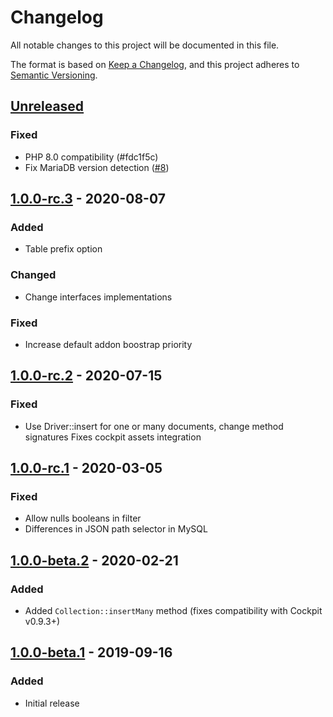 # Changelog
All notable changes to this project will be documented in this file.

The format is based on [Keep a Changelog](https://keepachangelog.com/en/1.0.0/),
and this project adheres to [Semantic Versioning](https://semver.org/spec/v2.0.0.html).

## [Unreleased]
### Fixed
- PHP 8.0 compatibility (#fdc1f5c)
- Fix MariaDB version detection ([#8](https://github.com/piotr-cz/cockpit-sql-driver/pull/8))

## [1.0.0-rc.3] - 2020-08-07
### Added
- Table prefix option

### Changed
- Change interfaces implementations

### Fixed
- Increase default addon boostrap priority

## [1.0.0-rc.2] - 2020-07-15
### Fixed
- Use Driver::insert for one or many documents, change method signatures
  Fixes cockpit assets integration

## [1.0.0-rc.1] - 2020-03-05
### Fixed
- Allow nulls booleans in filter
- Differences in JSON path selector in MySQL

## [1.0.0-beta.2] - 2020-02-21
### Added
- Added `Collection::insertMany` method (fixes compatibility with Cockpit v0.9.3+)

## [1.0.0-beta.1] - 2019-09-16
### Added
- Initial release

[Unreleased]: https://github.com/piotr-cz/cockpit-sql-driver/compare/v1.0.0-rc.3...HEAD
[1.0.0-rc.3]: https://github.com/piotr-cz/cockpit-sql-driver/compare/v1.0.0-rc.2...v1.0.0-rc.3
[1.0.0-rc.2]: https://github.com/piotr-cz/cockpit-sql-driver/compare/v1.0.0-rc.1...v1.0.0-rc.2
[1.0.0-rc.1]: https://github.com/piotr-cz/cockpit-sql-driver/compare/v1.0.0-beta.2...v1.0.0-rc.1
[1.0.0-beta.2]: https://github.com/piotr-cz/cockpit-sql-driver/compare/v1.0.0-beta.1...v1.0.0-beta.2
[1.0.0-beta.1]: https://github.com/piotr-cz/cockpit-sql-driver/releases/tag/v1.0.0-beta.1
